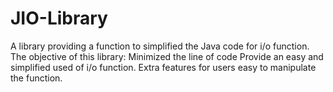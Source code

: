 # JIO-Library

A library providing a function to simplified the Java code for i/o function. The objective of this library: Minimized the line of code Provide an easy and simplified used of i/o function. Extra features for users easy to manipulate the function.
